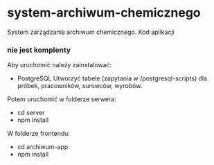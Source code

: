 # system-archiwum-chemicznego
System zarządzania archiwum chemicznego.
Kod aplikacji 
### nie jest komplenty
Aby uruchomić należy zainstalować:
- PostgreSQL
Utworzyć tabele (zapytania w /postgresql-scripts) dla próbek, pracowników, surowców, wyrobów.

Potem uruchomić w folderze serwera:
- cd server
- npm install

W folderze frontendu:
- cd archiwum-app
- npm install

